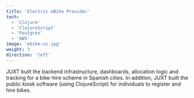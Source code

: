 ```yaml
---
title: 'Electric eBike Provider'
tech:
  - 'Clojure'
  - 'ClojureScript'
  - 'Postgres'
  - 'AWS'
image: 'ebike-ui.jpg'
weight: 3
direction: 'left'
---
```


JUXT built the backend infrastructure, dashboards, allocation logic and tracking for a bike-hire scheme in Spanish cities. In addition, JUXT built the public kiosk software (using ClojureScript) for individuals to register and hire bikes.
